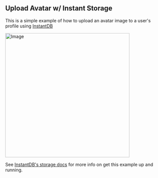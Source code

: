 ## Upload Avatar w/ Instant Storage

This is a simple example of how to upload an avatar image to a user's profile
using [InstantDB](https://instantdb.com)

<img width="392" alt="Image" src="https://github.com/user-attachments/assets/2de39da7-cbe9-49b2-8118-2454939a5fb2" />

See [InstantDB's storage docs](https://instantdb.com/docs/storage) for more
info on get this example up and running.
